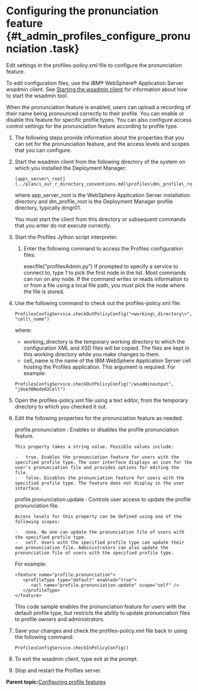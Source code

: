 # Configuring the pronunciation feature {#t_admin_profiles_configure_pronunciation .task}

Edit settings in the profiles-policy.xml file to configure the pronunciation feature.

To edit configuration files, use the IBM® WebSphere® Application Server wsadmin client. See [Starting the wsadmin client](t_admin_wsadmin_starting.md) for information about how to start the wsadmin tool.

When the pronunciation feature is enabled, users can upload a recording of their name being pronounced correctly to their profile. You can enable or disable this feature for specific profile types. You can also configure access control settings for the pronunciation feature according to profile type.

1.  The following steps provide information about the properties that you can set for the pronunciation feature, and the access levels and scopes that you can configure.
2.  Start the wsadmin client from the following directory of the system on which you installed the Deployment Manager:

    ```
    [app\_server\_root](../plan/i_ovr_r_directory_conventions.md)\profiles\dm\_profile\_root\bin
    ```

    where app\_server\_root is the WebSphere Application Server installation directory and dm\_profile\_root is the Deployment Manager profile directory, typically dmgr01.

    You must start the client from this directory or subsequent commands that you enter do not execute correctly.

3.  Start the Profiles Jython script interpreter.

    1.  Enter the following command to access the Profiles configuration files:

        execfile\("profilesAdmin.py"\) If prompted to specify a service to connect to, type 1 to pick the first node in the list. Most commands can run on any node. If the command writes or reads information to or from a file using a local file path, you must pick the node where the file is stored.

4.  Use the following command to check out the profiles-policy.xml file:

    ```
    ProfilesConfigService.checkOutPolicyConfig("<working\_directory\>", "cell\_name")
    ```

    where:

    -   working\_directory is the temporary working directory to which the configuration XML and XSD files will be copied. The files are kept in this working directory while you make changes to them.
    -   cell\_name is the name of the IBM WebSphere Application Server cell hosting the Profiles application. This argument is required.
    For example:

    ```
    ProfilesConfigService.checkOutPolicyConfig("/wsadminoutput", "jdoe30Node02Cell")
    ```

5.  Open the profiles-policy.xml file using a text editor, from the temporary directory to which you checked it out.

6.  Edit the following properties for the pronunciation feature as needed.

    profile.pronunciation
    :   Enables or disables the profile pronunciation feature.

        This property takes a string value. Possible values include:

        -   true. Enables the pronunciation feature for users with the specified profile type. The user interface displays an icon for the user's pronunciation file and provides options for editing the file.
        -   false. Disables the pronunciation feature for users with the specified profile type. The feature does not display in the user interface.
    profile.pronunciation.update
    :   Controls user access to update the profile pronunciation file.

        Access levels for this property can be defined using one of the following scopes:

        -   none. No one can update the pronunciation file of users with the specified profile type.
        -   self. Users with the specified profile type can update their own pronunciation file. Administrators can also update the pronunciation file of users with the specified profile type.
    For example:

    ```
    <feature name="profile.pronunciation">
       <profileType type="default" enabled="true">
          <acl name="profile.pronunciation.update" scope="self" />
       </profileType>
    </feature>
    ```

    This code sample enables the pronunciation feature for users with the default profile type, but restricts the ability to update pronunciation files to profile owners and administrators.

7.  Save your changes and check the profiles-policy.xml file back in using the following command:

    ```
    ProfilesConfigService.checkInPolicyConfig()
    ```

8.  To exit the wsadmin client, type exit at the prompt.

9.  Stop and restart the Profiles server.


**Parent topic:**[Configuring profile features](../admin/c_admin_profiles_configurable_features.md)

